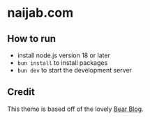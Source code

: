 # naijab.com

## How to run

- install node.js version 18 or later
- `bun install` to install packages
- `bun dev` to start the development server

## Credit

This theme is based off of the lovely [Bear Blog](https://github.com/HermanMartinus/bearblog/).
